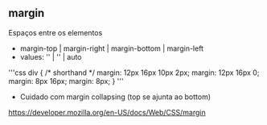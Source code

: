 ## margin

Espaços entre os elementos

- margin-top | margin-right | margin-bottom | margin-left
- values: '<length>' | '<percentage>' | auto

'''css
div {
    /* shorthand */
    margin: 12px 16px 10px 2px;
    margin: 12px 16px 0;
    margin: 8px 16px;
    margin: 8px;
}
'''

   * Cuidado com margin collapsing (top se ajunta ao bottom)


https://developer.mozilla.org/en-US/docs/Web/CSS/margin